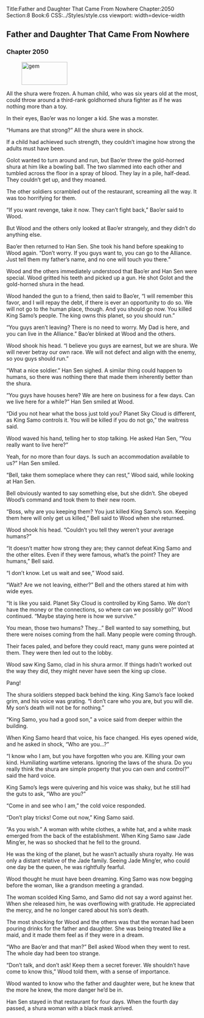 Title:Father and Daughter That Came From Nowhere 
Chapter:2050 
Section:8 
Book:6 
CSS:../Styles/style.css 
viewport: width=device-width
  
## Father and Daughter That Came From Nowhere
### Chapter 2050
  
<figure>
	<img src="../Images/gem.gif" alt="gem" id="gem" width="120" height="60" />
</figure>
  

  
All the shura were frozen. A human child, who was six years old at the most, could throw around a third-rank goldhorned shura fighter as if he was nothing more than a toy.

In their eyes, Bao’er was no longer a kid. She was a monster.

“Humans are that strong?” All the shura were in shock.

If a child had achieved such strength, they couldn’t imagine how strong the adults must have been.

Golot wanted to turn around and run, but Bao’er threw the gold-horned shura at him like a bowling ball. The two slammed into each other and tumbled across the floor in a spray of blood. They lay in a pile, half-dead. They couldn’t get up, and they moaned.

The other soldiers scrambled out of the restaurant, screaming all the way. It was too horrifying for them.

“If you want revenge, take it now. They can’t fight back,” Bao’er said to Wood.

But Wood and the others only looked at Bao’er strangely, and they didn’t do anything else.

Bao’er then returned to Han Sen. She took his hand before speaking to Wood again. “Don’t worry. If you guys want to, you can go to the Alliance. Just tell them my father’s name, and no one will touch you there.”

Wood and the others immediately understood that Bao’er and Han Sen were special. Wood gritted his teeth and picked up a gun. He shot Golot and the gold-horned shura in the head.

Wood handed the gun to a friend, then said to Bao’er, “I will remember this favor, and I will repay the debt, if there is ever an opportunity to do so. We will not go to the human place, though. And you should go now. You killed King Samo’s people. The king owns this planet, so you should run.”

“You guys aren’t leaving? There is no need to worry. My Dad is here, and you can live in the Alliance.” Bao’er blinked at Wood and the others.

Wood shook his head. “I believe you guys are earnest, but we are shura. We will never betray our own race. We will not defect and align with the enemy, so you guys should run.”

“What a nice soldier.” Han Sen sighed. A similar thing could happen to humans, so there was nothing there that made them inherently better than the shura.

“You guys have houses here? We are here on business for a few days. Can we live here for a while?” Han Sen smiled at Wood.

“Did you not hear what the boss just told you? Planet Sky Cloud is different, as King Samo controls it. You will be killed if you do not go,” the waitress said.

Wood waved his hand, telling her to stop talking. He asked Han Sen, “You really want to live here?”

Yeah, for no more than four days. Is such an accommodation available to us?” Han Sen smiled.

“Bell, take them someplace where they can rest,” Wood said, while looking at Han Sen.

Bell obviously wanted to say something else, but she didn’t. She obeyed Wood’s command and took them to their new room.

“Boss, why are you keeping them? You just killed King Samo’s son. Keeping them here will only get us killed,” Bell said to Wood when she returned.

Wood shook his head. “Couldn’t you tell they weren’t your average humans?”

“It doesn’t matter how strong they are; they cannot defeat King Samo and the other elites. Even if they were famous, what’s the point? They are humans,” Bell said.

“I don’t know. Let us wait and see,” Wood said.

“Wait? Are we not leaving, either?” Bell and the others stared at him with wide eyes.

“It is like you said. Planet Sky Cloud is controlled by King Samo. We don’t have the money or the connections, so where can we possibly go?” Wood continued. “Maybe staying here is how we survive.”

You mean, those two humans? They…” Bell wanted to say something, but there were noises coming from the hall. Many people were coming through.

Their faces paled, and before they could react, many guns were pointed at them. They were then led out to the lobby.

Wood saw King Samo, clad in his shura armor. If things hadn’t worked out the way they did, they might never have seen the king up close.

Pang!

The shura soldiers stepped back behind the king. King Samo’s face looked grim, and his voice was grating. “I don’t care who you are, but you will die. My son’s death will not be for nothing.”

“King Samo, you had a good son,” a voice said from deeper within the building.

When King Samo heard that voice, his face changed. His eyes opened wide, and he asked in shock, “Who are you…?”

“I know who I am, but you have forgotten who you are. Killing your own kind. Humiliating wartime veterans. Ignoring the laws of the shura. Do you really think the shura are simple property that you can own and control?” said the hard voice.

King Samo’s legs were quivering and his voice was shaky, but he still had the guts to ask, “Who are you?”

“Come in and see who I am,” the cold voice responded.

“Don’t play tricks! Come out now,” King Samo said.

“As you wish.” A woman with white clothes, a white hat, and a white mask emerged from the back of the establishment. When King Samo saw Jade Ming’er, he was so shocked that he fell to the ground.

He was the king of the planet, but he wasn’t actually shura royalty. He was only a distant relative of the Jade family. Seeing Jade Ming’er, who could one day be the queen, he was rightfully fearful.

Wood thought he must have been dreaming. King Samo was now begging before the woman, like a grandson meeting a grandad.

The woman scolded King Samo, and Samo did not say a word against her. When she released him, he was overflowing with gratitude. He appreciated the mercy, and he no longer cared about his son’s death.

The most shocking for Wood and the others was that the woman had been pouring drinks for the father and daughter. She was being treated like a maid, and it made them feel as if they were in a dream.

“Who are Bao’er and that man?” Bell asked Wood when they went to rest. The whole day had been too strange.

“Don’t talk, and don’t ask! Keep them a secret forever. We shouldn’t have come to know this,” Wood told them, with a sense of importance.

Wood wanted to know who the father and daughter were, but he knew that the more he knew, the more danger he’d be in.

Han Sen stayed in that restaurant for four days. When the fourth day passed, a shura woman with a black mask arrived.